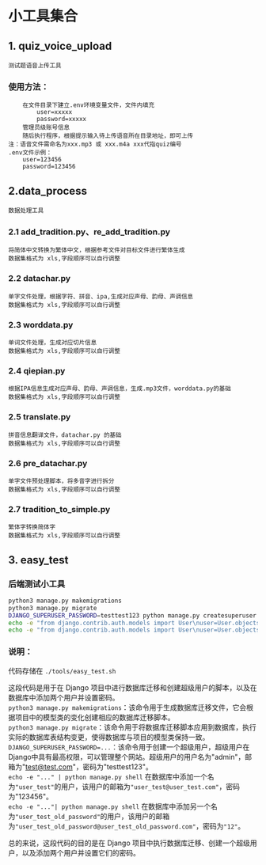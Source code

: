 #   小工具集合
##  1. quiz_voice_upload

    测试题语音上传工具

### 使用方法：
        在文件目录下建立.env环境变量文件，文件内填充
            user=xxxxx
            password=xxxxx
        管理员级账号信息
        随后执行程序，根据提示输入待上传语音所在目录地址，即可上传
    注：语音文件需命名为xxx.mp3 或 xxx.m4a xxx代指quiz编号
    .env文件示例：
        user=123456
        password=123456
##  2.data_process

    数据处理工具
### 2.1 add_tradition.py、re_add_tradition.py
    将简体中文转换为繁体中文，根据参考文件对目标文件进行繁体生成
    数据集格式为 xls,字段顺序可以自行调整

### 2.2 datachar.py
    单字文件处理，根据字符、拼音、ipa,生成对应声母、韵母、声调信息
    数据集格式为 xls,字段顺序可以自行调整

### 2.3 worddata.py
    单词文件处理，生成对应切片信息
    数据集格式为 xls,字段顺序可以自行调整

### 2.4 qiepian.py
    根据IPA信息生成对应声母、韵母、声调信息，生成.mp3文件，worddata.py的基础
    数据集格式为 xls,字段顺序可以自行调整

### 2.5 translate.py
    拼音信息翻译文件，datachar.py 的基础
    数据集格式为 xls,字段顺序可以自行调整

### 2.6 pre_datachar.py
    单字文件预处理脚本，将多音字进行拆分
    数据集格式为 xls,字段顺序可以自行调整

### 2.7 tradition_to_simple.py
    繁体字转换简体字
    数据集格式为 xls,字段顺序可以自行调整

##  3. easy_test

### 后端测试小工具
```bash
python3 manage.py makemigrations
python3 manage.py migrate
DJANGO_SUPERUSER_PASSWORD=testtest123 python manage.py createsuperuser --username admin --email test@test.com --no-input
echo -e "from django.contrib.auth.models import User\nuser=User.objects.create_user('user_test','user_test@user_test.com','123456')\nuser.set_password('123456')\nuser.save()\nexit()" | python manage.py shell
echo -e "from django.contrib.auth.models import User\nuser=User.objects.create_user('user_test_old_password','user_test_old_password@user_test_old_password.com','12')\nuser.set_password('12')\nuser.save()\nexit()"| python manage.py shell
```
### 说明：

代码存储在 `./tools/easy_test.sh`

这段代码是用于在 Django 项目中进行数据库迁移和创建超级用户的脚本，以及在数据库中添加两个用户并设置密码。  
`python3 manage.py makemigrations`：该命令用于生成数据库迁移文件，它会根据项目中的模型类的变化创建相应的数据库迁移脚本。  
`python3 manage.py migrate`：该命令用于将数据库迁移脚本应用到数据库，执行实际的数据库表结构变更，使得数据库与项目的模型类保持一致。  
`DJANGO_SUPERUSER_PASSWORD=...`：该命令用于创建一个超级用户，超级用户在Django中具有最高权限，可以管理整个网站。超级用户的用户名为"admin"，邮箱为"test@test.com"，密码为"testtest123"。  
`echo -e "..." | python manage.py shell` 在数据库中添加一个名为`"user_test"`的用户，该用户的邮箱为`"user_test@user_test.com"`，密码为"123456"。  
`echo -e "..."| python manage.py shell` 在数据库中添加另一个名为`"user_test_old_password"`的用户，该用户的邮箱为`"user_test_old_password@user_test_old_password.com"`，密码为`"12"`。

总的来说，这段代码的目的是在 Django 项目中执行数据库迁移、创建一个超级用户，以及添加两个用户并设置它们的密码。